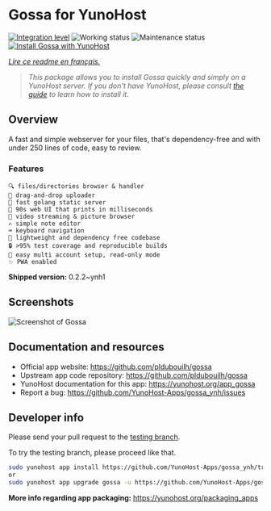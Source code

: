 <!--
N.B.: This README was automatically generated by https://github.com/YunoHost/apps/tree/master/tools/README-generator
It shall NOT be edited by hand.
-->

# Gossa for YunoHost

[![Integration level](https://dash.yunohost.org/integration/gossa.svg)](https://dash.yunohost.org/appci/app/gossa) ![Working status](https://ci-apps.yunohost.org/ci/badges/gossa.status.svg) ![Maintenance status](https://ci-apps.yunohost.org/ci/badges/gossa.maintain.svg)  
[![Install Gossa with YunoHost](https://install-app.yunohost.org/install-with-yunohost.svg)](https://install-app.yunohost.org/?app=gossa)

*[Lire ce readme en français.](./README_fr.md)*

> *This package allows you to install Gossa quickly and simply on a YunoHost server.
If you don't have YunoHost, please consult [the guide](https://yunohost.org/#/install) to learn how to install it.*

## Overview

A fast and simple webserver for your files, that's dependency-free and with under 250 lines of code, easy to review.

### Features

    🔍 files/directories browser & handler
    📩 drag-and-drop uploader
    🥂 fast golang static server
    💾 90s web UI that prints in milliseconds
    📸 video streaming & picture browser
    ✍️ simple note editor
    ⌨️ keyboard navigation
    🚀 lightweight and dependency free codebase
    🔒 >95% test coverage and reproducible builds
    💑 easy multi account setup, read-only mode
    ✨ PWA enabled


**Shipped version:** 0.2.2~ynh1

## Screenshots

![Screenshot of Gossa](./doc/screenshots/screenshot.gif)

## Documentation and resources

* Official app website: <https://github.com/pldubouilh/gossa>
* Upstream app code repository: <https://github.com/pldubouilh/gossa>
* YunoHost documentation for this app: <https://yunohost.org/app_gossa>
* Report a bug: <https://github.com/YunoHost-Apps/gossa_ynh/issues>

## Developer info

Please send your pull request to the [testing branch](https://github.com/YunoHost-Apps/gossa_ynh/tree/testing).

To try the testing branch, please proceed like that.

``` bash
sudo yunohost app install https://github.com/YunoHost-Apps/gossa_ynh/tree/testing --debug
or
sudo yunohost app upgrade gossa -u https://github.com/YunoHost-Apps/gossa_ynh/tree/testing --debug
```

**More info regarding app packaging:** <https://yunohost.org/packaging_apps>
